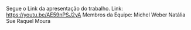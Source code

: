 Segue o Link da apresentação do trabalho.
Link: https://youtu.be/AE59nPSJ2yA
Membros da Equipe:
Michel Weber
Natália Sue
Raquel Moura
